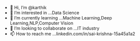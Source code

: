 - 👋 Hi, I’m @karthik
- 👀 I’m interested in ...Data Science
- 🌱 I’m currently learning ...Machine Learning,Deep Learning,NLP,Computer Vision
- 💞️ I’m looking to collaborate on ...IT industry
- 📫 How to reach me ...linkedin.com/in/sai-krishna-15a45a1a2

<!---
karthiklokith/karthiklokith is a ✨ special ✨ repository because its `README.md` (this file) appears on your GitHub profile.
You can click the Preview link to take a look at your changes.
--->
